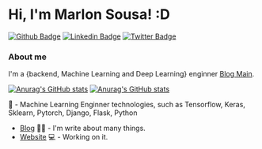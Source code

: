 # Hi, I'm Marlon Sousa! :D

[![Github Badge](https://img.shields.io/badge/-Github-000?style=flat-square&logo=Github&logoColor=white&link=https://github.com/marlonsousa8)](https://github.com/marlonsousa8)
[![Linkedin Badge](https://img.shields.io/badge/-LinkedIn-blue?style=flat-square&logo=Linkedin&logoColor=white&link=https://www.linkedin.com/in/marlonsousa8/)](https://www.linkedin.com/in/marlonsousa8/)
[![Twitter Badge](https://img.shields.io/badge/-Twitter-1ca0f1?style=flat-square&labelColor=1ca0f1&logo=twitter&logoColor=white&link=https://twitter.com/marlonsousa8)](https://twitter.com/marlonsousa8)

### About me
I'm a {backend, Machine Learning and Deep Learning} enginner [Blog Main](https://marlonsousa.medium.com).

[![Anurag's GitHub stats](https://github-readme-stats.vercel.app/api?username=marlonsousa8&show_icons=true&theme=dark)](https://github.com/anuraghazra/github-readme-stats)
[![Anurag's GitHub stats](https://github-readme-stats.vercel.app/api/top-langs/?username=marlonsousa8&layout=compact&theme=dark)](https://github.com/anuraghazra/github-readme-stats)


🤖 - Machine Learning Enginner technologies, such as Tensorflow, Keras, Sklearn, Pytorch, Django, Flask, Python
- [Blog](https://marlonsousa.medium.com) ✍🏼 - I'm write about many things.
- [Website](https://marlonsousa.medium.com) 💻 - Working on it.

